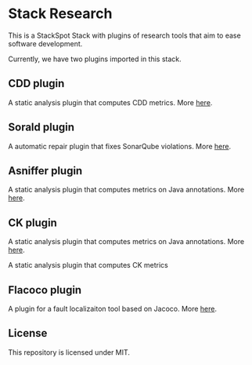 # Stack Research

This is a StackSpot Stack with plugins of research tools that aim to ease software development.

Currently, we have two plugins imported in this stack.

## CDD plugin

A static analysis plugin that computes CDD metrics. More [here](https://github.com/gustavopintozup/plugin-cdd-java).

## Sorald plugin

A automatic repair plugin that fixes SonarQube violations. More [here](https://github.com/gustavopintozup/plugin-sorald).

## Asniffer plugin

A static analysis plugin that computes metrics on Java annotations. More [here](https://github.com/gustavopintozup/asniffer).


## CK plugin

A static analysis plugin that computes metrics on Java annotations. More [here](https://github.com/gustavopintozup/asniffer).

A static analysis plugin that computes CK metrics


## Flacoco plugin

A plugin for a fault localizaiton tool based on Jacoco. More [here](https://github.com/gustavopintozup/asniffer).


## License

This repository is licensed under MIT.